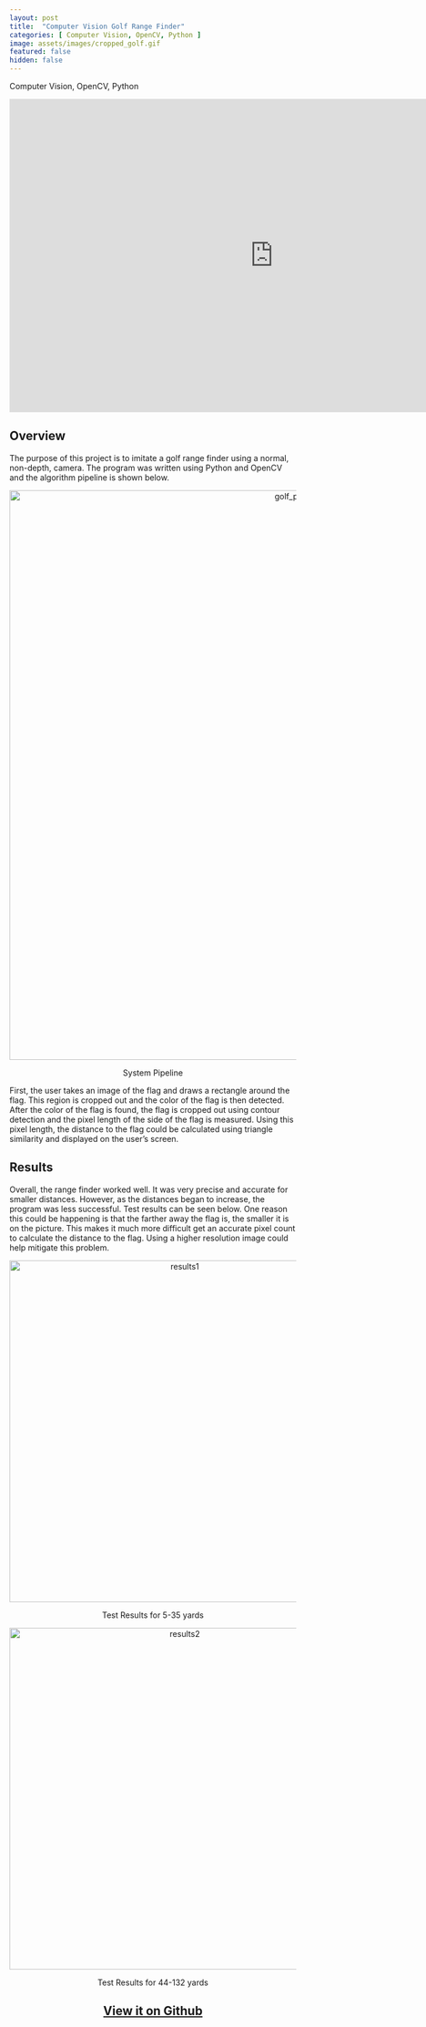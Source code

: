 ```yaml
---
layout: post
title:  "Computer Vision Golf Range Finder"
categories: [ Computer Vision, OpenCV, Python ]
image: assets/images/cropped_golf.gif
featured: false
hidden: false
---
```

Computer Vision, OpenCV, Python

<div align="center"><iframe width="925" height="550" src="https://www.youtube.com/embed/dGjaLse-M8g" title="YouTube video player" frameborder="0" allow="accelerometer; autoplay; clipboard-write; encrypted-media; gyroscope; picture-in-picture" allowfullscreen></iframe></div>

<!-- <div align="center"><img src="https://raw.githubusercontent.com/oubrejames/oubrejames.github.io/gh-pages/assets/images/cropped_golf.gif" alt="golf_pipeline" width="1000"/></div> -->

## Overview

The purpose of this project is to imitate a golf range finder using a normal, non-depth, camera. The
program was written using Python and OpenCV and the algorithm pipeline is shown below. 

<div align="center"><img src="https://user-images.githubusercontent.com/46512429/209574627-5a9833e3-39d1-4991-bada-10430d3c5eb4.png" alt="golf_pipeline" width="1000"/></div>
<p align = "center">System Pipeline</p>


First, the user takes an image of the flag and draws a rectangle around the flag. This region is 
cropped out and the color of the flag is then detected. After the color of the flag is found, the 
flag is cropped out using contour detection and the pixel length of the side of the flag is measured.
 Using this pixel length, the distance to the flag could be calculated using triangle similarity and
displayed on the user’s screen.

## Results

Overall, the range finder worked well. It was very precise and accurate for smaller distances. 
However, as the distances began to increase, the program was less successful. Test results can be 
seen below. One reason this could be happening is that the farther away the flag is, the smaller it 
is on the picture. This makes it much more difficult get an accurate pixel count to calculate the 
distance to the flag. Using a higher resolution image could help mitigate this problem.

<div align="center"><img src="https://user-images.githubusercontent.com/46512429/209575075-0e07e18b-a700-41f2-b51d-886c69e905d1.png" alt="results1" width="600"/></div>
<p align = "center">Test Results for 5-35 yards</p>


<div align="center"><img src="https://user-images.githubusercontent.com/46512429/209575091-a12b24c1-39eb-491a-beb1-a5a8d6fe8962.png" alt="results2" width="600"/></div>
<p align = "center">Test Results for 44-132 yards</p>

<div align="center"><h2> <a href="https://github.com/oubrejames/range_finder">View it on Github</a></h2></div>

